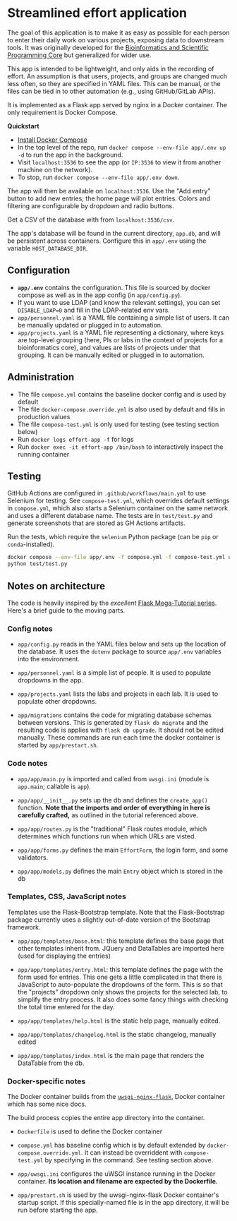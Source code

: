 # Streamlined effort application

The goal of this application is to make it as easy as possible for each person
to enter their daily work on various projects, exposing data to downstream
tools. It was originally developed for the [Bioinformatics and Scientific
Programming Core](https://bioinformatics.nichd.nih.gov) but generalized for
wider use.

This app is intended to be lightweight, and only aids in the recording of
effort. An assumption is that users, projects, and groups are changed much less
often, so they are specified in YAML files. This can be manual, or the files
can be tied in to other automation (e.g., using GitHub/GitLab APIs).

It is implemented as a Flask app served by nginx in a Docker container. The
only requirement is Docker Compose.

**Quickstart**

- [Install Docker Compose](https://docs.docker.com/compose/install/) 
- In the top level of the repo, run `docker compose --env-file app/.env up -d`
  to run the app in the background.
- Visit `localhost:3536` to see the app (or `IP:3536` to view it from another machine on the network).
- To stop, run `docker compose --env-file app/.env down`.

The app will then be available on `localhost:3536`. Use the "Add entry" button
to add new entries; the home page will plot entries. Colors and filtering are
configurable by dropdown and radio buttons.

Get a CSV of the database with from `localhost:3536/csv`.

The app's database will be found in the current directory, `app.db`, and will
be persistent across containers. Configure this in `app/.env` using the
variable `HOST_DATABASE_DIR`.

## Configuration

- **`app/.env`** contains the configuration. This file is sourced by docker
  compose as well as in the app config (in `app/config.py`).
- If you want to use LDAP (and know the relevant settings), you can set
  `DISABLE_LDAP=0` and fill in the LDAP-related env vars.
- `app/personnel.yaml` is a YAML file containing a simple list of users. It can
  be manually updated or plugged in to automation.
- `app/projects.yaml` is a YAML file representing a dictionary, where keys are
  top-level grouping (here, PIs or labs in the context of projects for
  a bioinformatics core), and values are lists of projects under that grouping.
  It can be manually edited or plugged in to automation.

## Administration

- The file `compose.yml` contains the baseline docker config and is used by
  default
- The file `docker-compose.override.yml` is also used by default and fills in
  production values
- The file `compose-test.yml` is only used for testing (see testing section
  below)
- Run `docker logs effort-app -f` for logs
- Run `docker exec -it effort-app /bin/bash` to interactively inspect the
  running container

## Testing

GitHub Actions are configured in `.github/workflows/main.yml` to use Selenium
for testing. See `compose-test.yml`, which overrides default settings in
`compose.yml`, which also starts a Selenium container on the same network and
uses a different database name. The tests are in `test/test.py` and generate
screenshots that are stored as GH Actions artifacts.

Run the tests, which require the `selenium` Python package (can be `pip` or
`conda`-installed).

```bash
docker compose --env-file app/.env -f compose.yml -f compose-test.yml up -d
python test/test.py
```


## Notes on architecture

The code is heavily inspired by the *excellent* [Flask Mega-Tutorial
series](https://blog.miguelgrinberg.com/post/the-flask-mega-tutorial-part-i-hello-world).
Here's a brief guide to the moving parts.

### Config notes

- `app/config.py` reads in the YAML files below and sets up the location of the
  database. It uses the `dotenv` package to source `app/.env` variables into the
  environment.

- `app/personnel.yaml` is a simple list of people. It is used to populate
  dropdowns in the app.

- `app/projects.yaml` lists the labs and projects in each lab. It is used to
  populate other dropdowns.

- `app/migrations` contains the code for migrating database schemas between
  versions. This is generated by `flask db migrate` and the resulting code is
  applies with `flask db upgrade`. It should not be edited manually. These
  commands are run each time the docker container is started by
  `app/prestart.sh`.


### Code notes

- `app/app/main.py` is imported and called from `uwsgi.ini` (module is
  `app.main`; callable is `app`).

- `app/app/__init__.py` sets up the db and defines the `create_app()` function.
  **Note that the imports and order of everything in here is carefully
  crafted,** as outlined in the tutorial referenced above.

- `app/app/routes.py` is the "traditional" Flask routes module, which
  determines which functions run when which URLs are visted.

- `app/app/forms.py` defines the main `EffortForm`, the login form, and some
  validators.

- `app/app/models.py` defines the main `Entry` object which is stored in the db

### Templates, CSS, JavaScript notes

Templates use the Flask-Bootstrap template. Note that the Flask-Bootstrap
package currently uses a slightly out-of-date version of the Bootstrap
framework.

- `app/app/templates/base.html`: this template defines the base page that other
  templates inherit from. JQuery and DataTables are imported here (used for
  displaying the entries)

- `app/app/templates/entry.html`: this template defines the page with the form
  used for entries. This one gets a little complicated in that there is
  JavaScript to auto-populate the dropdowns of the form. This is so that the
  "projects" dropdown only shows the projects for the selected lab, to simplify
  the entry process. It also does some fancy things with checking the total
  time entered for the day.

- `app/app/templates/help.html` is the static help page, manually edited.

- `app/app/templates/changelog.html` is the static changelog, manually edited

- `app/app/templates/index.html` is the main page that renders the DataTable
  from the db.

### Docker-specific notes

The Docker container builds from the
[`uwsgi-nginx-flask`](https://github.com/tiangolo/uwsgi-nginx-flask-docker),
Docker container which has some nice docs.

The build process copies the entire app directory into the container.

- `Dockerfile` is used to define the Docker container

- `compose.yml` has baseline config which is by default extended by
  `docker-compose.override.yml`. It can instead be overriddent with
  `compose-test.yml` by specifying in the command. See testing section above.

- `app/uwsgi.ini` configures the uWSGI instance running in the Docker
  container. **Its location and filename are expected by the Dockerfile.**

- `app/prestart.sh` is used by the uwsgi-nginx-flask Docker container's startup
  script. If this specially-named file is in the app directory, it will be run
  before starting the app.
